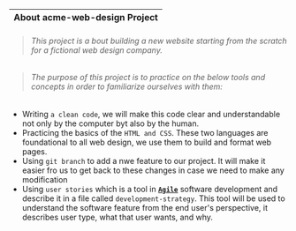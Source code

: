 |About acme-web-design Project|
| ------------- |

> ###### This project is a bout building a new website starting from the scratch for a fictional web design company.  

> ###### The purpose of this project is to practice on the below tools and concepts in order to familiarize ourselves with them:
* Writing `a clean code`, we will make this code clear and understandable not only by the computer byt also by the human.
* Practicing the basics of the `HTML and CSS`. These two languages are foundational to all web design, we use them to build and format web pages. 
* Using `git branch` to add a nwe feature to our project. It will make it easier fro us to get back to these changes in case we need to make any modification
* Using `user stories` which is a tool in [**`Agile`**](https://www.perforce.com/resources/hns/agile-development-explained-agile-developer) software development and describe it in a file called `development-strategy`. This tool will be used to understand the software feature from the end user's perspective, it describes user type, what that user wants, and why.
